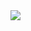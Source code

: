 <picture>
 <img src="https://ih1.redbubble.net/image.3809119499.7667/raf,750x1000,075,t,101010:01c5ca27c6.jpg">
</picture>

